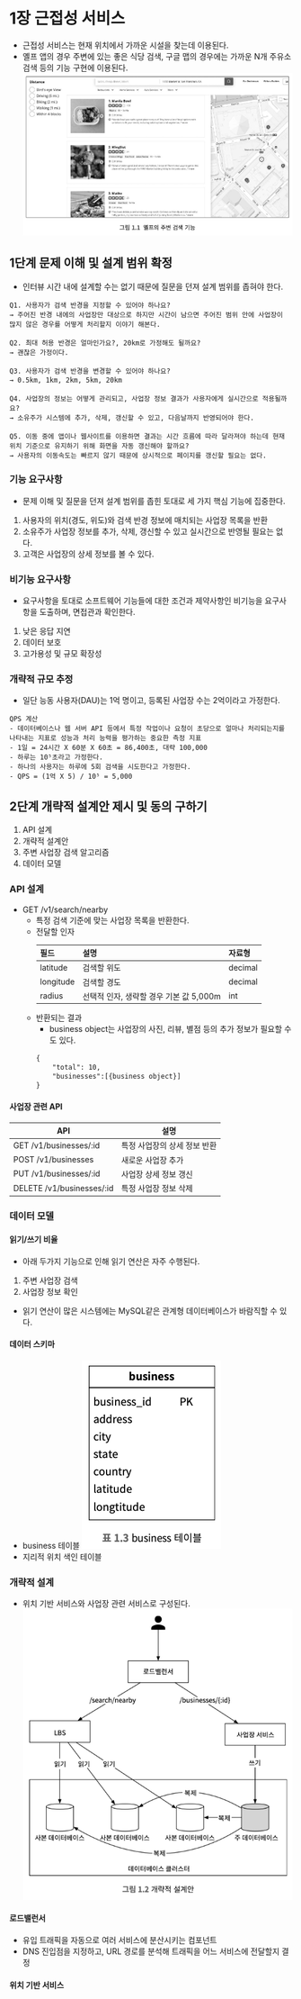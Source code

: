 # 1장 근접성 서비스
* 근접성 서비스는 현재 위치에서 가까운 시설을 찾는데 이용된다.
* 옐프 앱의 경우 주변에 있는 좋은 식당 검색, 구글 맵의 경우에는 가까운 N개 주유소 검색 등의 기능 구현에 이용된다.
![alt text](image.png)

## 1단계 문제 이해 및 설계 범위 확정
* 인터뷰 시간 내에 설계할 수는 없기 때문에 질문을 던져 설계 범위를 좁혀야 한다.
```
Q1. 사용자가 검색 반경을 지정할 수 있어야 하나요?
→ 주어진 반경 내에의 사업장만 대상으로 하지만 시간이 남으면 주어진 범위 안에 사업장이 많지 않은 경우를 어떻게 처리할지 이야기 해본다.

Q2. 최대 허용 반경은 얼마인가요?, 20km로 가정해도 될까요?
→ 괜찮은 가정이다.

Q3. 사용자가 검색 반경을 변경할 수 있어야 하나요?
→ 0.5km, 1km, 2km, 5km, 20km

Q4. 사업장의 정보는 어떻게 관리되고, 사업장 정보 결과가 사용자에게 실시간으로 적용될까요?
→ 소유주가 시스템에 추가, 삭제, 갱신할 수 있고, 다음날까지 반영되어야 한다.

Q5. 이동 중에 앱이나 웹사이트를 이용하면 결과는 시간 흐름에 따라 달라져야 하는데 현재 위치 기준으로 유지하기 위해 화면을 자동 갱신해야 할까요?
→ 사용자의 이동속도는 빠르지 않기 때문에 상시적으로 페이지를 갱신할 필요는 없다.
```

### 기능 요구사항
* 문제 이해 및 질문을 던져 설계 범위를 좁힌 토대로 세 가지 핵심 기능에 집중한다.
1. 사용자의 위치(경도, 위도)와 검색 반경 정보에 매치되는 사업장 목록을 반환
2. 소유주가 사업장 정보를 추가, 삭제, 갱신할 수 있고 실시간으로 반영될 필요는 없다.
3. 고객은 사업장의 상세 정보를 볼 수 있다.

### 비기능 요구사항
* 요구사항을 토대로 소프트웨어 기능들에 대한 조건과 제약사항인 비기능을 요구사항을 도출하며, 면접관과 확인한다.
1. 낮은 응답 지연
2. 데이터 보호
3. 고가용성 및 규모 확장성

### 개략적 규모 추정
* 일단 능동 사용자(DAU)는 1억 명이고, 등록된 사업장 수는 2억이라고 가정한다.
```
QPS 계산
- 데이터베이스나 웹 서버 API 등에서 특정 작업이나 요청이 초당으로 얼마나 처리되는지를 나타내는 지표로 성능과 처리 능력을 평가하는 중요한 측정 지표
- 1일 = 24시간 X 60분 X 60초 = 86,400초, 대략 100,000
- 하루는 10⁵초라고 가정한다.
- 하나의 사용자는 하루에 5회 검색을 시도한다고 가정한다.
- QPS = (1억 X 5) / 10⁵ = 5,000
```

## 2단계 개략적 설계안 제시 및 동의 구하기
1. API 설계
2. 개략적 설계안
3. 주변 사업장 검색 알고리즘
4. 데이터 모델

### API 설계
* GET /v1/search/nearby
  * 특정 검색 기준에 맞는 사업장 목록을 반환한다.
  * 전달할 인자
    <table class="table">
        <thead>
            <tr>
                <th>필드</th>
                <th>설명</th>
                <th>자료형</th>
            </tr>
        </thead>
        <tbody>
            <tr>
                <td>latitude</td>
                <td>검색할 위도</td>
                <td>decimal</td>
            </tr>
            <tr>
                <td>longitude</td>
                <td>검색할 경도</td>
                <td>decimal</td>
            </tr>
            <tr>
                <td>radius</td>
                <td>선택적 인자, 생략할 경우 기본 값 5,000m</td>
                <td>int</td>
            </tr>
        </tbody>
    </table>
  * 반환되는 결과
    * business object는 사업장의 사진, 리뷰, 별점 등의 추가 정보가 필요할 수도 있다.
    ```
    {
        "total": 10, 
        "businesses":[{business object}]
    }
    ```

#### 사업장 관련 API
<table class="table">
    <thead>
        <tr>
            <th>API</th>
            <th>설명</th>
        </tr>
    </thead>
    <tbody>
        <tr>
            <td>GET /v1/businesses/:id</td>
            <td>특정 사업장의 상세 정보 반환</td>
        </tr>
        <tr>
            <td>POST /v1/businesses</td>
            <td>새로운 사업장 추가</td>
        </tr>
        <tr>
            <td>PUT /v1/businesses/:id</td>
            <td>사업장 상세 정보 갱신</td>
        </tr>
        <tr>
            <td>DELETE /v1/businesses/:id</td>
            <td>특정 사업장 정보 삭제</td>
        </tr>
    </tbody>
</table>

### 데이터 모델
#### 읽기/쓰기 비율
* 아래 두가지 기능으로 인해 읽기 연산은 자주 수행된다.
1. 주변 사업장 검색
2. 사업장 정보 확인
* 읽기 연산이 많은 시스템에는 MySQL같은 관계형 데이터베이스가 바람직할 수 있다.

#### 데이터 스키마
* business 테이블
![alt text](image-1.png)
* 지리적 위치 색인 테이블

### 개략적 설계
* 위치 기반 서비스와 사업장 관련 서비스로 구성된다.
![alt text](image-2.png)

#### 로드밸런서
* 유입 트래픽을 자동으로 여러 서비스에 분산시키는 컴포넌트
* DNS 진입점을 지정하고, URL 경로를 분석해 트래픽을 어느 서비스에 전달할지 결정

#### 위치 기반 서비스